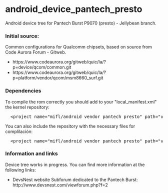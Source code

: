 android_device_pantech_presto
===================================
Android device tree for Pantech Burst P9070 (presto) - Jellybean branch.
<h3>Initial source:</h3>
Common configurations for Qualcomm chipsets, based on source from Code Aurora Forum - Gitweb.
<ul>
<li>https://www.codeaurora.org/gitweb/quic/la/?p=device/qcom/common.git</li>
<li>https://www.codeaurora.org/gitweb/quic/la/?p=platform/vendor/qcom/msm8660_surf.git</li>
</ul>
<h3>Dependencies</h3>
To compile the rom correctly you should add to your "local_manifest.xml" the kernel repository:
<pre>
  &lt;project name="mifl/android_vendor_pantech_presto" path="vendor/pantech/presto" remote="github" revision="jellybean" /&gt;
</pre>
You can also include the repository with the necessary files for complilación:
<pre>
  &lt;project name="mifl/android_vendor_pantech_presto" path="vendor/pantech/presto" remote="github" revision="jellybean" /&gt;
</pre>
<h3>Information and links</h3>
Device tree works in progress.
You can find more information at the following links:
<ul>
<li>DevsNest website Subforum dedicated to the Pantech Burst: http://www.devsnest.com/viewforum.php?f=2</li>
</ul>
